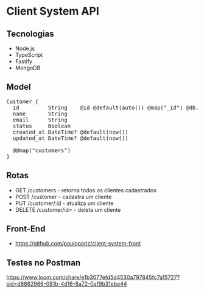 # Client System API


## Tecnologias 

- Node.js
- TypeScript
- Fastify
- MongoDB


## Model

<pre>
Customer {
  id         String    @id @default(auto()) @map("_id") @db.ObjectId
  name       String
  email      String
  status     Boolean
  created_at DateTime? @default(now())
  updated_at DateTime? @default(now())

  @@map("customers")
}</pre>

## Rotas

- GET /customers - retorna todos os clientes cadastrados
- POST /customer - cadastra um cliente
- PUT /customer/:id - atualiza um cliente
- DELETE /customer/id= - deleta um cliente

## Front-End
- https://github.com/paulopariz/client-system-front

## Testes no Postman
https://www.loom.com/share/e1b3077efd5d4530a797845fc7a15727?sid=d8862966-081b-4d16-8a72-0af9b31ebe44

